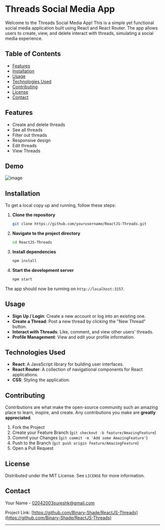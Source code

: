# Threads Social Media App

Welcome to the Threads Social Media App! This is a simple yet functional social media application built using React and React Router. The app allows users to create, view, and delete interact with threads, simulating a social media experience.

## Table of Contents

- [Features](#features)
- [Installation](#installation)
- [Usage](#usage)
- [Technologies Used](#technologies-used)
- [Contributing](#contributing)
- [License](#license)
- [Contact](#contact)

## Features
- Create and delete threads
- See all threads
- Filter out threads
- Responsive design
- Edit threads
- View Threads

## Demo

![image](https://github.com/Binary-Shade/ReactJS-Threads/assets/115919438/33350c3c-b166-4424-ac56-6c2d0fd6b2ae)

## Installation

To get a local copy up and running, follow these steps:

1. **Clone the repository**
   ```sh
   git clone https://github.com/yourusername/ReactJS-Threads.git
   ```

2. **Navigate to the project directory**
   ```sh
   cd ReactJS-Threads
   ```

3. **Install dependencies**
   ```sh
   npm install
   ```

4. **Start the development server**
   ```sh
   npm start
   ```

The app should now be running on `http://localhost:3157`.

## Usage

- **Sign Up / Login**: Create a new account or log into an existing one.
- **Create a Thread**: Post a new thread by clicking the "New Thread" button.
- **Interact with Threads**: Like, comment, and view other users' threads.
- **Profile Management**: View and edit your profile information.

## Technologies Used

- **React**: A JavaScript library for building user interfaces.
- **React Router**: A collection of navigational components for React applications.
- **CSS**: Styling the application.

## Contributing

Contributions are what make the open-source community such an amazing place to learn, inspire, and create. Any contributions you make are **greatly appreciated**.

1. Fork the Project
2. Create your Feature Branch (`git checkout -b feature/AmazingFeature`)
3. Commit your Changes (`git commit -m 'Add some AmazingFeature'`)
4. Push to the Branch (`git push origin feature/AmazingFeature`)
5. Open a Pull Request

## License

Distributed under the MIT License. See `LICENSE` for more information.

## Contact

Your Name - [02042003sureshk@gmail.com](02042003sureshk@gmail.com)

Project Link: [https://github.com/Binary-Shade/ReactJS-Threads](https://github.com/Binary-Shade/ReactJS-Threads)

---
